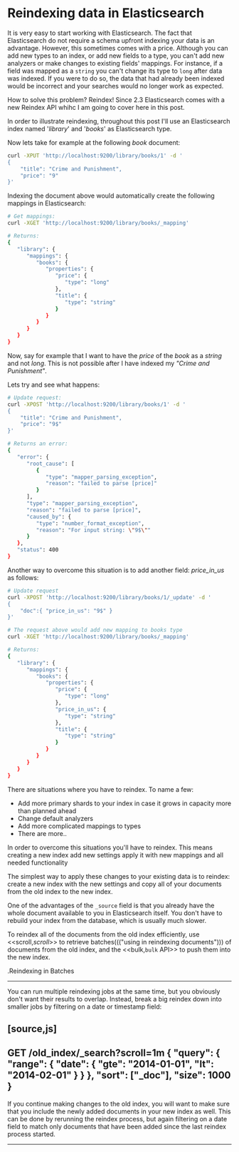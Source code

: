 # Reindexing data in Elasticsearch

It is very easy to start working with Elasticsearch.
The fact that Elasticsearch do not require a schema upfront indexing your data is an advantage.
However, this sometimes comes with a price. Although you can add new types to an index, or add new fields to a type, you
can't add new analyzers or make changes to existing fields' mappings. For instance, if a field was mapped as a `string` you can't change its type
to `long` after data was indexed. If you were to do so, the data that had already been indexed would be incorrect and your
searches would no longer work as expected.

How to solve this problem? Reindex!
Since 2.3 Elasticsearch comes with a new Reindex API whihc I am going to cover here in this post.

In order to illustrate reindexing, throughout this post I'll use an Elasticsearch index named '_library_' and '_books_' as Elasticsearch type.

Now lets take for example at the following _book_ document:

```sh
curl -XPUT 'http://localhost:9200/library/books/1' -d '
{
    "title": "Crime and Punishment",
    "price": "9"
}'
```

Indexing the document above would automatically create the following mappings in Elasticsearch:

```sh
# Get mappings:
curl -XGET 'http://localhost:9200/library/books/_mapping'

# Returns:
{
   "library": {
      "mappings": {
         "books": {
            "properties": {
               "price": {
                  "type": "long"
               },
               "title": {
                  "type": "string"
               }
            }
         }
      }
   }
}
```

Now, say for example that I want to have the _price_ of the _book_ as a _string_ and not _long_.
This is not possible after I have indexed my _"Crime and Punishment"_.

Lets try and see what happens:
```sh
# Update request:
curl -XPOST 'http://localhost:9200/library/books/1' -d '
{
    "title": "Crime and Punishment",
    "price": "9$"
}'

# Returns an error:
{
   "error": {
      "root_cause": [
         {
            "type": "mapper_parsing_exception",
            "reason": "failed to parse [price]"
         }
      ],
      "type": "mapper_parsing_exception",
      "reason": "failed to parse [price]",
      "caused_by": {
         "type": "number_format_exception",
         "reason": "For input string: \"9$\""
      }
   },
   "status": 400
}
```

Another way to overcome this situation is to add another field: _price_in_us_ as follows:
```sh
# Update request
curl -XPOST 'http://localhost:9200/library/books/1/_update' -d '
{
    "doc":{ "price_in_us": "9$" }
}'

# The request above would add new mapping to books type
curl -XGET 'http://localhost:9200/library/books/_mapping'

# Returns:
{
   "library": {
      "mappings": {
         "books": {
            "properties": {
               "price": {
                  "type": "long"
               },
               "price_in_us": {
                  "type": "string"
               },
               "title": {
                  "type": "string"
               }
            }
         }
      }
   }
}
```

There are situations where you have to reindex. To name a few:
- Add more primary shards to your index in case it grows in capacity more than planned ahead
- Change default analyzers
- Add more complicated mappings to types
- There are more..

In order to overcome this situations you'll have to reindex.
This means creating a new index add new settings apply it with new mappings 
and all needed functionality  

The simplest way to apply these changes to your existing data is to
reindex:  create a new index with the new settings and copy all of your
documents from the old index to the new index.

One of the advantages of the `_source` field is that you already have the
whole document available to you in Elasticsearch itself. You don't have to
rebuild your index from the database, which is usually much slower.

To reindex all of the documents from the old index efficiently,  use
<<scroll,_scroll_>> to retrieve batches((("using in reindexing documents"))) of documents from the old index,
and the <<bulk,`bulk` API>> to push them into the new index.

.Reindexing in Batches
****

You can run multiple reindexing jobs at the same time, but you obviously don't
want their results to overlap.  Instead, break a big reindex down into smaller
jobs by filtering on a date or timestamp field:

[source,js]
--------------------------------------------------
GET /old_index/_search?scroll=1m
{
    "query": {
        "range": {
            "date": {
                "gte":  "2014-01-01",
                "lt":   "2014-02-01"
            }
        }
    },
    "sort": ["_doc"],
    "size":  1000
}
--------------------------------------------------


If you continue making changes to the old index, you will want to make
sure that you include the newly added documents in your new index as well.
This can be done by rerunning the reindex process, but again filtering
on a date field to match only documents that have been added since the
last reindex process started.

****

